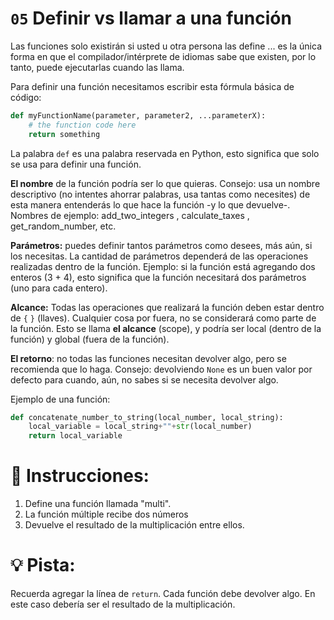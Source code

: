 # `05` Definir vs llamar a una función

Las funciones solo existirán si usted u otra persona las define ... es la única forma en que el compilador/intérprete de idiomas sabe que existen, por lo tanto, puede ejecutarlas cuando las llama.

Para definir una función necesitamos escribir esta fórmula básica de código:

```python
def myFunctionName(parameter, parameter2, ...parameterX):
    # the function code here
    return something
```

La palabra `def` es una palabra reservada en Python, esto significa que solo se usa para definir una función.

**El nombre** de la función podría ser lo que quieras. Consejo: usa un nombre descriptivo (no intentes ahorrar palabras, usa tantas como necesites) de esta manera entenderás lo que hace la función -y lo que devuelve-.
Nombres de ejemplo: add_two_integers , calculate_taxes , get_random_number, etc.

**Parámetros:** puedes definir tantos parámetros como desees, más aún, si los necesitas. La cantidad de parámetros dependerá de las operaciones realizadas dentro de la función. Ejemplo: si la función está agregando dos enteros (3 + 4), esto significa que la función necesitará dos parámetros (uno para cada entero).

**Alcance:** Todas las operaciones que realizará la función deben estar dentro de `{` `}` (llaves). Cualquier cosa por fuera, no se considerará como parte de la función. Esto se llama **el alcance** (scope), y podría ser local (dentro de la función) y global (fuera de la función).

**El retorno**: no todas las funciones necesitan devolver algo, pero se recomienda que lo haga.
Consejo: devolviendo `None` es un buen valor por defecto para cuando, aún, no sabes si se necesita devolver algo.

Ejemplo de una función:


```python
def concatenate_number_to_string(local_number, local_string):
    local_variable = local_string+""+str(local_number)
    return local_variable
```


# 📝 Instrucciones:

1. Define una función llamada "multi".
2. La función múltiple recibe dos números
3. Devuelve el resultado de la multiplicación entre ellos.

# 💡 Pista:

Recuerda agregar la línea de `return`. Cada función debe devolver algo. En este caso debería ser el resultado de la multiplicación.
